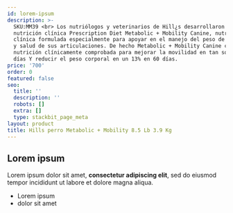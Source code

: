 ```yaml
---
id: lorem-ipsum
description: >-
  SKU:MM39 <br> Los nutriólogos y veterinarios de Hill¿s desarrollaron la
  nutrición clínica Prescription Diet Metabolic + Mobility Canine, nutrición
  clínica formulada especialmente para apoyar en el manejo del peso de tu perro
  y salud de sus articulaciones. De hecho Metabolic + Mobility Canine contiene
  nutrición clínicamente comprobada para mejorar la movilidad en tan sólo 21
  días Y reducir el peso corporal en un 13% en 60 días.
price: '700'
order: 0
featured: false
seo:
  title: ''
  description: ''
  robots: []
  extra: []
  type: stackbit_page_meta
layout: product
title: Hills perro Metabolic + Mobility 8.5 Lb 3.9 Kg
---
```

## Lorem ipsum

Lorem ipsum dolor sit amet, **consectetur adipiscing elit**, sed do eiusmod tempor incididunt ut labore et dolore magna aliqua.

- Lorem ipsum
- dolor sit amet